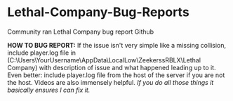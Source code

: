 # Lethal-Company-Bug-Reports
Community ran Lethal Company bug report Github

**HOW TO BUG REPORT:** If the issue isn't very simple like a missing collision, include player.log file in (C:\Users\YourUsername\AppData\LocalLow\ZeekerssRBLX\Lethal Company) with description of issue and what happened leading up to it. Even better: include player.log file from the host of the server if you are not the host. Videos are also immensely helpful. 
*If you do all those things it basically ensures I can fix it.*
